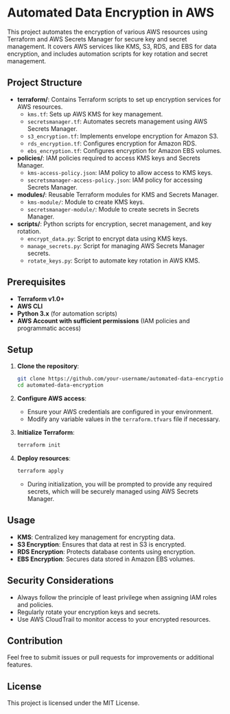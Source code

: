
# Automated Data Encryption in AWS

This project automates the encryption of various AWS resources using Terraform and AWS Secrets Manager for secure key and secret management. It covers AWS services like KMS, S3, RDS, and EBS for data encryption, and includes automation scripts for key rotation and secret management.

## Project Structure

- **terraform/**: Contains Terraform scripts to set up encryption services for AWS resources.
  - `kms.tf`: Sets up AWS KMS for key management.
  - `secretsmanager.tf`: Automates secrets management using AWS Secrets Manager.
  - `s3_encryption.tf`: Implements envelope encryption for Amazon S3.
  - `rds_encryption.tf`: Configures encryption for Amazon RDS.
  - `ebs_encryption.tf`: Configures encryption for Amazon EBS volumes.
- **policies/**: IAM policies required to access KMS keys and Secrets Manager.
  - `kms-access-policy.json`: IAM policy to allow access to KMS keys.
  - `secretsmanager-access-policy.json`: IAM policy for accessing Secrets Manager.
- **modules/**: Reusable Terraform modules for KMS and Secrets Manager.
  - `kms-module/`: Module to create KMS keys.
  - `secretsmanager-module/`: Module to create secrets in Secrets Manager.
- **scripts/**: Python scripts for encryption, secret management, and key rotation.
  - `encrypt_data.py`: Script to encrypt data using KMS keys.
  - `manage_secrets.py`: Script for managing AWS Secrets Manager secrets.
  - `rotate_keys.py`: Script to automate key rotation in AWS KMS.

## Prerequisites

- **Terraform v1.0+**
- **AWS CLI**
- **Python 3.x** (for automation scripts)
- **AWS Account with sufficient permissions** (IAM policies and programmatic access)

## Setup

1. **Clone the repository**:
   ```bash
   git clone https://github.com/your-username/automated-data-encryption.git
   cd automated-data-encryption
   ```

2. **Configure AWS access**:
   - Ensure your AWS credentials are configured in your environment.
   - Modify any variable values in the `terraform.tfvars` file if necessary.

3. **Initialize Terraform**:
   ```bash
   terraform init
   ```

4. **Deploy resources**:
   ```bash
   terraform apply
   ```

   - During initialization, you will be prompted to provide any required secrets, which will be securely managed using AWS Secrets Manager.

## Usage

- **KMS**: Centralized key management for encrypting data.
- **S3 Encryption**: Ensures that data at rest in S3 is encrypted.
- **RDS Encryption**: Protects database contents using encryption.
- **EBS Encryption**: Secures data stored in Amazon EBS volumes.

## Security Considerations

- Always follow the principle of least privilege when assigning IAM roles and policies.
- Regularly rotate your encryption keys and secrets.
- Use AWS CloudTrail to monitor access to your encrypted resources.

## Contribution

Feel free to submit issues or pull requests for improvements or additional features.

## License

This project is licensed under the MIT License.
